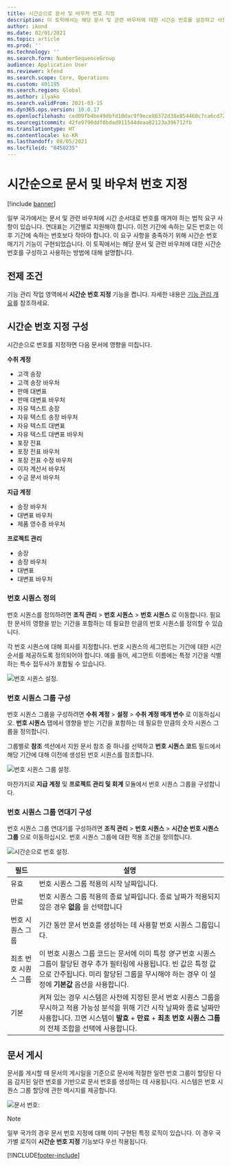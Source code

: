 ```yaml
---
title: 시간순으로 문서 및 바우처 번호 지정
description: 이 토픽에서는 해당 문서 및 관련 바우처에 대한 시간순 번호를 설정하고 사용하는 방법에 대해 설명합니다.
author: ikond
ms.date: 02/01/2021
ms.topic: article
ms.prod: ''
ms.technology: ''
ms.search.form: NumberSequenceGroup
audience: Application User
ms.reviewer: kfend
ms.search.scope: Core, Operations
ms.custom: 401195
ms.search.region: Global
ms.author: ilyako
ms.search.validFrom: 2021-03-15
ms.dyn365.ops.version: 10.0.17
ms.openlocfilehash: ced09fb4be49dbfd10dac9f9ece86372d38e854460c7ca6cd72922c64ac7cce4
ms.sourcegitcommit: 42fe9790ddf0bdad911544deaa82123a396712fb
ms.translationtype: HT
ms.contentlocale: ko-KR
ms.lasthandoff: 08/05/2021
ms.locfileid: "8450235"
---
```

# <a name="numbering-documents-and-vouchers-chronologically"></a>시간순으로 문서 및 바우처 번호 지정

[!include [banner](../includes/banner.md)]


일부 국가에서는 문서 및 관련 바우처에 시간 순서대로 번호를 매겨야 하는 법적 요구 사항이 있습니다. 연대표는 기간별로 지원해야 합니다. 이전 기간에 속하는 모든 번호는 이후 기간에 속하는 번호보다 작아야 합니다. 이 요구 사항을 충족하기 위해 시간순 번호 매기기 기능이 구현되었습니다. 이 토픽에서는 해당 문서 및 관련 바우처에 대한 시간순 번호를 구성하고 사용하는 방법에 대해 설명합니다.

## <a name="prerequisites"></a>전제 조건

기능 관리 작업 영역에서 **시간순 번호 지정** 기능을 켭니다. 자세한 내용은 [기능 관리 개요](../../fin-ops-core/fin-ops/get-started/feature-management/feature-management-overview.md)를 참조하세요.

## <a name="configure-chronological-numbering"></a>시간순 번호 지정 구성

시간순으로 번호를 지정하면 다음 문서에 영향을 미칩니다.

**수취 계정**
- 고객 송장
- 고객 송장 바우처
- 판매 대변표
- 판매 대변표 바우처
- 자유 텍스트 송장
- 자유 텍스트 송장 바우처
- 자유 텍스트 대변표
- 자유 텍스트 대변표 바우처
- 포장 전표
- 포장 전표 바우처
- 포장 전표 수정 바우처
- 이자 계산서 바우처
- 수금 문서 바우처

**지급 계정**
- 송장 바우처
- 대변표 바우처
- 제품 영수증 바우처

**프로젝트 관리**
- 송장
- 송장 바우처
- 대변표
- 대변표 바우처 

### <a name="define-number-sequences"></a>번호 시퀀스 정의

번호 시퀀스를 정의하려면 **조직 관리** > **번호 시퀀스** > **번호 시퀀스** 로 이동합니다. 필요한 문서의 영향을 받는 기간을 포함하는 데 필요한 만큼의 번호 시퀀스를 정의할 수 있습니다. 

각 번호 시퀀스에 대해 회사를 지정합니다. 번호 시퀀스의 세그먼트는 기간에 대한 시간 순서를 제공하도록 정의되어야 합니다. 예를 들어, 세그먼트 이름에는 특정 기간을 식별하는 특수 접두사가 포함될 수 있습니다.

![번호 시퀀스 설정.](media/chrono-num-sequence.jpg)

### <a name="configure-number-sequence-groups"></a>번호 시퀀스 그룹 구성

번호 시퀀스 그룹을 구성하려면 **수취 계정** > **설정** > **수취 계정 매개 변수** 로 이동하십시오. **번호 시퀀스** 탭에서 영향을 받는 기간을 포함하는 데 필요한 만큼의 숫자 시퀀스 그룹을 정의합니다. 

그룹별로 **참조** 섹션에서 지원 문서 참조 중 하나를 선택하고 **번호 시퀀스 코드** 필드에서 해당 기간에 대해 이전에 생성된 번호 시퀀스를 참조합니다.

![번호 시퀀스 그룹 설정.](media/chrono-num-sequence-group.jpg)

마찬가지로 **지급 계정** 및 **프로젝트 관리 및 회계** 모듈에서 번호 시퀀스 그룹을 구성합니다.

### <a name="configure-number-sequence-groups-chronology"></a>번호 시퀀스 그룹 연대기 구성

번호 시퀀스 그룹 연대기를 구성하려면 **조직 관리** > **번호 시퀀스** > **시간순 번호 시퀀스 그룹** 으로 이동하십시오. 번호 시퀀스 그룹에 대한 적용 조건을 정의합니다.

![시간순으로 번호 설정.](media/chrono-num-sequence-group-period.jpg)

| 필드            | 설명                                                                                                                                                                                                                                                                                                                                                                                   |
|---------------------|------------------------------------------------------------------------------------------------------------------------------------------------------------------------------------------------------------------------------------------------------------------------------------------------------------------------------------------------------------------------------------------------|
| 유효  | 번호 시퀀스 그룹 적용의 시작 날짜입니다. |
| 만료      | 번호 시퀀스 그룹 적용의 종료 날짜입니다. 종료 날짜가 적용되지 않은 경우 **없음** 을 선택합니다 |
| 번호 시퀀스 그룹 | 기간 동안 문서 번호를 생성하는 데 사용할 번호 시퀀스 그룹입니다. |
| 최초 번호 시퀀스 그룹 | 이 번호 시퀀스 그룹 코드는 문서에 이미 특정 *영구* 번호 시퀀스 그룹이 할당된 경우 추가 필터링에 사용됩니다. 빈 값은 특정 값으로 간주됩니다. 미리 할당된 그룹을 무시해야 하는 경우 이 설정에 **기본값** 옵션을 사용합니다. |
| 기본 | 켜져 있는 경우 시스템은 사전에 지정된 문서 번호 시퀀스 그룹을 무시하고 적용 가능성 분석을 위해 기간 시작 날짜와 종료 날짜만 사용합니다. 끄면 시스템이 **발효** + **만료** + **최초 번호 시퀀스 그룹** 의 전체 조합을 선택에 사용합니다. |

## <a name="document-posting"></a>문서 게시
문서를 게시할 때 문서의 게시일을 기준으로 문서에 적절한 일련 번호 그룹이 할당된 다음 감지된 일련 번호를 기반으로 문서 번호를 생성하는 데 사용됩니다. 시스템은 번호 시퀀스 그룹 할당에 관한 메시지를 제공합니다.

![문서 번호:](media/chrono-num-sequence-fti.jpg)

> [!NOTE]
> 일부 국가의 경우 문서 번호 지정에 대해 이미 구현된 특정 로직이 있습니다. 이 경우 국가별 로직이 **시간순 번호 지정** 기능보다 우선 적용됩니다.


[!INCLUDE[footer-include](../../includes/footer-banner.md)]

